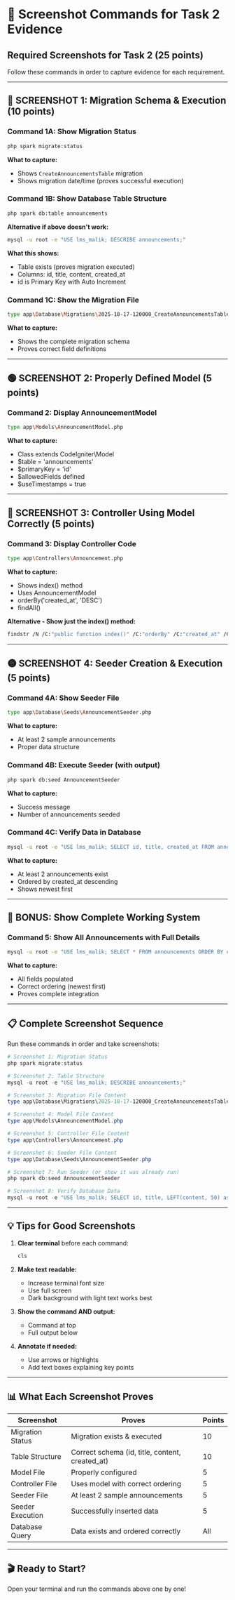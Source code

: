 # 📸 Screenshot Commands for Task 2 Evidence

## Required Screenshots for Task 2 (25 points)

Follow these commands in order to capture evidence for each requirement.

---

## 🔴 SCREENSHOT 1: Migration Schema & Execution (10 points)

### Command 1A: Show Migration Status
```bash
php spark migrate:status
```

**What to capture:**
- Shows `CreateAnnouncementsTable` migration
- Shows migration date/time (proves successful execution)

### Command 1B: Show Database Table Structure
```bash
php spark db:table announcements
```

**Alternative if above doesn't work:**
```bash
mysql -u root -e "USE lms_malik; DESCRIBE announcements;"
```

**What this shows:**
- Table exists (proves migration executed)
- Columns: id, title, content, created_at
- id is Primary Key with Auto Increment

### Command 1C: Show the Migration File
```bash
type app\Database\Migrations\2025-10-17-120000_CreateAnnouncementsTable.php
```

**What to capture:**
- Shows the complete migration schema
- Proves correct field definitions

---

## 🟢 SCREENSHOT 2: Properly Defined Model (5 points)

### Command 2: Display AnnouncementModel
```bash
type app\Models\AnnouncementModel.php
```

**What to capture:**
- Class extends CodeIgniter\Model
- $table = 'announcements'
- $primaryKey = 'id'
- $allowedFields defined
- $useTimestamps = true

---

## 🔵 SCREENSHOT 3: Controller Using Model Correctly (5 points)

### Command 3: Display Controller Code
```bash
type app\Controllers\Announcement.php
```

**What to capture:**
- Shows index() method
- Uses AnnouncementModel
- orderBy('created_at', 'DESC')
- findAll()

**Alternative - Show just the index() method:**
```bash
findstr /N /C:"public function index()" /C:"orderBy" /C:"created_at" /C:"DESC" app\Controllers\Announcement.php
```

---

## 🟡 SCREENSHOT 4: Seeder Creation & Execution (5 points)

### Command 4A: Show Seeder File
```bash
type app\Database\Seeds\AnnouncementSeeder.php
```

**What to capture:**
- At least 2 sample announcements
- Proper data structure

### Command 4B: Execute Seeder (with output)
```bash
php spark db:seed AnnouncementSeeder
```

**What to capture:**
- Success message
- Number of announcements seeded

### Command 4C: Verify Data in Database
```bash
mysql -u root -e "USE lms_malik; SELECT id, title, created_at FROM announcements ORDER BY created_at DESC;"
```

**What to capture:**
- At least 2 announcements exist
- Ordered by created_at descending
- Shows newest first

---

## 🎯 BONUS: Show Complete Working System

### Command 5: Show All Announcements with Full Details
```bash
mysql -u root -e "USE lms_malik; SELECT * FROM announcements ORDER BY created_at DESC;"
```

**What to capture:**
- All fields populated
- Correct ordering (newest first)
- Proves complete integration

---

## 📋 Complete Screenshot Sequence

Run these commands in order and take screenshots:

```powershell
# Screenshot 1: Migration Status
php spark migrate:status

# Screenshot 2: Table Structure
mysql -u root -e "USE lms_malik; DESCRIBE announcements;"

# Screenshot 3: Migration File Content
type app\Database\Migrations\2025-10-17-120000_CreateAnnouncementsTable.php

# Screenshot 4: Model File Content
type app\Models\AnnouncementModel.php

# Screenshot 5: Controller File Content
type app\Controllers\Announcement.php

# Screenshot 6: Seeder File Content
type app\Database\Seeds\AnnouncementSeeder.php

# Screenshot 7: Run Seeder (or show it was already run)
php spark db:seed AnnouncementSeeder

# Screenshot 8: Verify Database Data
mysql -u root -e "USE lms_malik; SELECT id, title, LEFT(content, 50) as content_preview, created_at FROM announcements ORDER BY created_at DESC;"
```

---

## 💡 Tips for Good Screenshots

1. **Clear terminal** before each command:
   ```bash
   cls
   ```

2. **Make text readable:**
   - Increase terminal font size
   - Use full screen
   - Dark background with light text works best

3. **Show the command AND output:**
   - Command at top
   - Full output below

4. **Annotate if needed:**
   - Use arrows or highlights
   - Add text boxes explaining key points

---

## 📊 What Each Screenshot Proves

| Screenshot | Proves | Points |
|------------|--------|--------|
| Migration Status | Migration exists & executed | 10 |
| Table Structure | Correct schema (id, title, content, created_at) | 10 |
| Model File | Properly configured | 5 |
| Controller File | Uses model with correct ordering | 5 |
| Seeder File | At least 2 sample announcements | 5 |
| Seeder Execution | Successfully inserted data | 5 |
| Database Query | Data exists and ordered correctly | All |

---

## 🎬 Ready to Start?

Open your terminal and run the commands above one by one!


